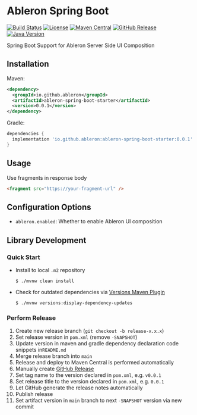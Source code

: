 # Ableron Spring Boot
[![Build Status](https://github.com/ableron/ableron-spring-boot/actions/workflows/main.yml/badge.svg)](https://github.com/ableron/ableron-spring-boot/actions/workflows/main.yml)
[![License](https://img.shields.io/github/license/ableron/ableron-spring-boot)](https://github.com/ableron/ableron-spring-boot/blob/main/LICENSE)
[![Maven Central](https://maven-badges.herokuapp.com/maven-central/io.github.ableron/ableron-spring-boot/badge.svg)](https://mvnrepository.com/artifact/io.github.ableron/ableron-spring-boot)
[![GitHub Release](https://img.shields.io/github/v/release/ableron/ableron-spring-boot.svg)](https://github.com/ableron/ableron-spring-boot/releases)
[![Java Version](https://img.shields.io/badge/Java-17+-4EB1BA.svg)](https://docs.oracle.com/en/java/javase/17/)

Spring Boot Support for Ableron Server Side UI Composition

## Installation
Maven:
```xml
<dependency>
  <groupId>io.github.ableron</groupId>
  <artifactId>ableron-spring-boot-starter</artifactId>
  <version>0.0.1</version>
</dependency>
```
Gradle:
```groovy
dependencies {
  implementation 'io.github.ableron:ableron-spring-boot-starter:0.0.1'
}
```

## Usage
Use fragments in response body
```html
<fragment src="https://your-fragment-url" />
```

## Configuration Options
* `ableron.enabled`: Whether to enable Ableron UI composition

## Library Development

### Quick Start
* Install to local `.m2` repository
  ```console
  $ ./mvnw clean install
  ```
* Check for outdated dependencies via [Versions Maven Plugin](https://www.mojohaus.org/versions/versions-maven-plugin/index.html)
  ```console
  $ ./mvnw versions:display-dependency-updates
  ```

### Perform Release
1. Create new release branch (`git checkout -b release-x.x.x`)
2. Set release version in `pom.xml` (remove `-SNAPSHOT`)
3. Update version in maven and gradle dependency declaration code snippets in`README.md`
4. Merge release branch into `main`
5. Release and deploy to Maven Central is performed automatically
6. Manually create [GitHub Release](https://github.com/ableron/ableron-spring-boot/releases/new)
  1. Set tag name to the version declared in `pom.xml`, e.g. `v0.0.1`
  2. Set release title to the version declared in `pom.xml`, e.g. `0.0.1`
  3. Let GitHub generate the release notes automatically
  4. Publish release
7. Set artifact version in `main` branch to next `-SNAPSHOT` version via new commit
